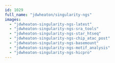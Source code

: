 ```yaml
---
id: 1029
full_name: "jdwheaton/singularity-ngs"
images: 
  - "jdwheaton-singularity-ngs-latest"
  - "jdwheaton-singularity-ngs-sra_tools"
  - "jdwheaton-singularity-ngs-star_htseq"
  - "jdwheaton-singularity-ngs-chip_atac_post"
  - "jdwheaton-singularity-ngs-basemount"
  - "jdwheaton-singularity-ngs-motif_analysis"
  - "jdwheaton-singularity-ngs-hicpro"
---
```

